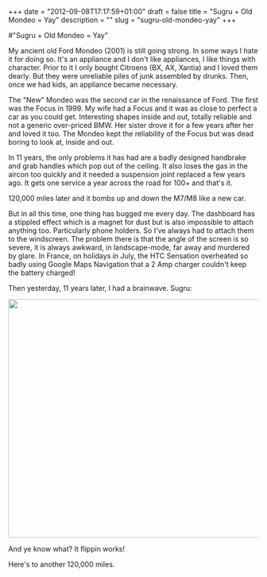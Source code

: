 +++
date = "2012-09-08T17:17:59+01:00"
draft = false
title = "Sugru + Old Mondeo = Yay"
description = ""
slug = "sugru-old-mondeo-yay"
+++

#"Sugru + Old Mondeo = Yay"

My ancient old Ford Mondeo (2001) is still going strong. In some ways I hate it for doing so. It's an appliance and I don't like appliances, I like things with character. Prior to it I only bought Citroens (BX, AX, Xantia) and I loved them dearly. But they were unreliable piles of junk assembled by drunks. Then, once we had kids, an appliance became necessary.

The "New" Mondeo was the second car in the renaissance of Ford. The first was the Focus in 1999. My wife had a Focus and it was as close to perfect a car as you could get. Interesting shapes inside and out, totally reliable and not a generic over-priced BMW. Her sister drove it for a few years after her and loved it too. The Mondeo kept the reliability of the Focus but was dead boring to look at, inside and out.

In 11 years, the only problems it has had are a badly designed handbrake and grab handles which pop out of the ceiling. It also loses the gas in the aircon too quickly and it needed a suspension joint replaced a few years ago. It gets one service a year across the road for 100+ and that's it.

120,000 miles later and it bombs up and down the M7/M8 like a new car.

But in all this time, one thing has bugged me every day. The dashboard has a stippled effect which is a magnet for dust but is also impossible to attach anything too. Particularly phone holders. So I've always had to attach them to the windscreen. The problem there is that the angle of the screen is so severe, it is always awkward, in landscape-mode, far away and murdered by glare. In France, on holidays in July, the HTC Sensation overheated so badly using Google Maps Navigation that a 2 Amp charger couldn't keep the battery charged!

Then yesterday, 11 years later, I had a brainwave. Sugru:

<img src="https://lh6.googleusercontent.com/-91rGSM_mHJQ/UEtKoUAtmuI/AAAAAAAAiy8/LZsyQHZGFr8/s800/IMG_20120908_143516.jpg" alt="" width="640" height="480" />

And ye know what? It flippin works!

Here's to another 120,000 miles.

&nbsp;